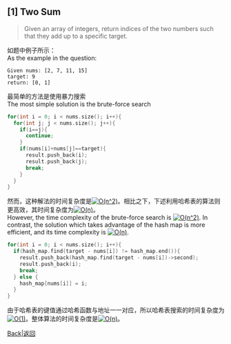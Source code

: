 ## [1] Two Sum

> Given an array of integers, return indices of the two numbers such that they add up to a specific target.

如题中例子所示：<br>
As the example in the question:

```
Given nums: [2, 7, 11, 15]
target: 9
return: [0, 1]
```

最简单的方法是使用暴力搜索<br>
The most simple solution is the brute-force search<br>


```cpp
for(int i = 0; i < nums.size(); i++){
  for(int j; j < nums.size(); j++){
    if(i==j){
      continue;
    }
    if(nums[i]+nums[j]==target){
      result.push_back(i);
      result.push_back(j);
      break;
    }
  }
}
```

然而，这种解法的时间复杂度是<a href="https://www.codecogs.com/eqnedit.php?latex=\inline&space;O(n^2)" target="_blank"><img src="https://latex.codecogs.com/svg.latex?\inline&space;O(n^2)" title="O(n^2)" /></a>。相比之下，下述利用哈希表的算法则更高效，其时间复杂度为<a href="https://www.codecogs.com/eqnedit.php?latex=\inline&space;O(n)" target="_blank"><img src="https://latex.codecogs.com/svg.latex?\inline&space;O(n)" title="O(n)" /></a>。<br>
However, the time complexity of the brute-force search is <a href="https://www.codecogs.com/eqnedit.php?latex=\inline&space;O(n^2)" target="_blank"><img src="https://latex.codecogs.com/svg.latex?\inline&space;O(n^2)" title="O(n^2)" /></a>. In contrast, the solution which takes advantage of the hash map is more efficient, and its time complexity is <a href="https://www.codecogs.com/eqnedit.php?latex=\inline&space;O(n)" target="_blank"><img src="https://latex.codecogs.com/svg.latex?\inline&space;O(n)" title="O(n)" /></a>.


```cpp
for(int i = 0; i < nums.size(); i++){
  if(hash_map.find(target - nums[i]) != hash_map.end()){
    result.push_back(hash_map.find(target - nums[i])->second);
    result.push_back(i);
    break;
  } else {
    hash_map[nums[i]] = i;
  }
}
```

由于哈希表的键值通过哈希函数与地址一一对应，所以哈希表搜索的时间复杂度为<a href="https://www.codecogs.com/eqnedit.php?latex=\inline&space;O(1)" target="_blank"><img src="https://latex.codecogs.com/svg.latex?\inline&space;O(1)" title="O(1)" /></a>。整体算法的时间复杂度是<a href="https://www.codecogs.com/eqnedit.php?latex=\inline&space;O(n)" target="_blank"><img src="https://latex.codecogs.com/svg.latex?\inline&space;O(n)" title="O(n)" /></a>。

[Back|返回](https://github.com/AmazingBob/leetcode)
